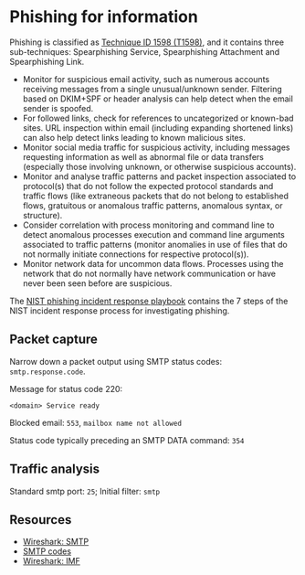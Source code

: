# Phishing for information

Phishing is classified as [Technique ID 1598 (T1598)](https://attack.mitre.org/techniques/T1598/), and it contains 
three sub-techniques: Spearphishing Service, Spearphishing Attachment and Spearphishing Link.

* Monitor for suspicious email activity, such as numerous accounts receiving messages from a single unusual/unknown sender. Filtering based on DKIM+SPF or header analysis can help detect when the email sender is spoofed. 
* For followed links, check for references to uncategorized or known-bad sites. URL inspection within email (including expanding shortened links) can also help detect links leading to known malicious sites.
* Monitor social media traffic for suspicious activity, including messages requesting information as well as abnormal file or data transfers (especially those involving unknown, or otherwise suspicious accounts).
* Monitor and analyse traffic patterns and packet inspection associated to protocol(s) that do not follow the expected protocol standards and traffic flows (like extraneous packets that do not belong to established flows, gratuitous or anomalous traffic patterns, anomalous syntax, or structure). 
* Consider correlation with process monitoring and command line to detect anomalous processes execution and command line arguments associated to traffic patterns (monitor anomalies in use of files that do not normally initiate connections for respective protocol(s)).
* Monitor network data for uncommon data flows. Processes using the network that do not normally have network communication or have never been seen before are suspicious.

The [NIST phishing incident response playbook](https://www.incidentresponse.org/workflows/download/Phishing.pdf) contains the 7 steps of the NIST incident response process for investigating phishing.

## Packet capture

Narrow down a packet output using SMTP status codes: `smtp.response.code`. 

Message for status code 220: 

    <domain> Service ready

Blocked email: `553`, `mailbox name not allowed`

Status code typically preceding an SMTP DATA command: `354`

## Traffic analysis

Standard smtp port: `25`; Initial filter: `smtp`

## Resources

* [Wireshark: SMTP](https://www.wireshark.org/docs/dfref/s/smtp.html)
* [SMTP codes](https://www.mailersend.com/blog/smtp-codes)
* [Wireshark: IMF](https://www.wireshark.org/docs/dfref/i/imf.html)

